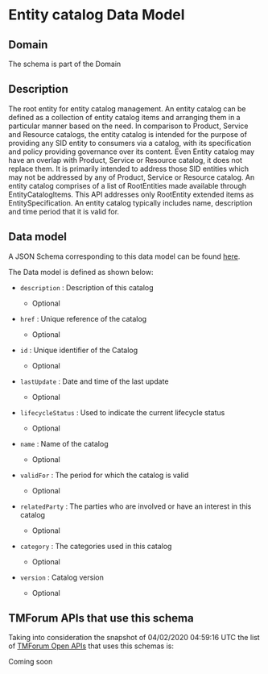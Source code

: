 # Entity catalog Data Model

## Domain

The  schema is part of the  Domain

## Description

The root entity for entity catalog management. An entity catalog can be defined as a collection of entity catalog items and arranging them in a particular manner based on the need.
In comparison to Product, Service and Resource catalogs, the entity catalog is intended for the purpose of providing any SID entity to consumers via a catalog, with its specification and policy providing governance over its content. Even Entity catalog may have an overlap with Product, Service or Resource catalog, it does not replace them. It is primarily intended to address those SID entities which may not be addressed by any of Product, Service or Resource catalog.
An entity catalog comprises of a list of RootEntities made available through EntityCatalogItems. This API addresses only RootEntity extended items as EntitySpecification. An entity catalog typically includes name, description and time period that it is valid for.

## Data model

A JSON Schema corresponding to this data model can be found
[here](https://github.com/tmforum-rand/schemas/blob/candidates/Common/EntityCatalog.schema.json).

The Data model is defined as shown below:

- `description` : Description of this catalog

  - Optional


- `href` : Unique reference of the catalog

  - Optional


- `id` : Unique identifier of the Catalog

  - Optional


- `lastUpdate` : Date and time of the last update

  - Optional


- `lifecycleStatus` : Used to indicate the current lifecycle status

  - Optional


- `name` : Name of the catalog

  - Optional


- `validFor` : The period for which the catalog is valid

  - Optional


- `relatedParty` : The parties who are involved or have an interest in this catalog

  - Optional


- `category` : The categories used in this catalog

  - Optional


- `version` : Catalog version

  - Optional






## TMForum APIs that use this schema

Taking into consideration the snapshot of 04/02/2020 04:59:16 UTC the list of [TMForum Open APIs](https://www.tmforum.org/open-apis/) that uses this schemas is:

Coming soon